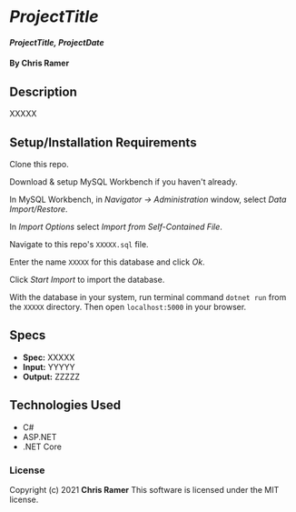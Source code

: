 # *ProjectTitle*

#### *ProjectTitle, ProjectDate*

#### By **Chris Ramer**

## Description

XXXXX

## Setup/Installation Requirements

Clone this repo.

Download & setup MySQL Workbench if you haven't already.

In MySQL Workbench, in *Navigator -> Administration* window, select *Data Import/Restore*.

In *Import Options* select *Import from Self-Contained File*.

Navigate to this repo's `XXXXX.sql` file.

Enter the name `XXXXX` for this database and click *Ok*.

Click *Start Import* to import the database.

With the database in your system, run terminal command `dotnet run` from the `XXXXX` directory. Then open `localhost:5000` in your browser.

## Specs

* **Spec:** XXXXX
* **Input:** YYYYY
* **Output:** ZZZZZ

## Technologies Used

* C#
* ASP.NET
* .NET Core

### License

Copyright (c) 2021 **Chris Ramer**
This software is licensed under the MIT license.